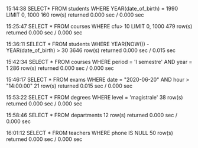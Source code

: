 15:14:38	SELECT* FROM students WHERE YEAR(date_of_birth) = 1990 LIMIT 0, 1000	160 row(s) returned	0.000 sec / 0.000 sec

15:25:47	SELECT * FROM courses WHERE cfu> 10 LIMIT 0, 1000	479 row(s) returned	0.000 sec / 0.000 sec

15:36:11	SELECT * FROM students WHERE YEAR(NOW()) - YEAR(date_of_birth) > 30	3646 row(s) returned	0.000 sec / 0.015 sec

15:42:34	SELECT * FROM courses WHERE period = 'I semestre' AND year = 1	286 row(s) returned	0.000 sec / 0.000 sec

15:46:17	SELECT * FROM exams WHERE date = "2020-06-20" AND hour > "14:00:00"	21 row(s) returned	0.015 sec / 0.000 sec

15:53:22	SELECT *  FROM degrees  WHERE level = 'magistrale'	38 row(s) returned	0.000 sec / 0.000 sec

15:58:46	SELECT * FROM departments	12 row(s) returned	0.000 sec / 0.000 sec

16:01:12	SELECT *  FROM teachers WHERE phone IS NULL	50 row(s) returned	0.000 sec / 0.000 sec